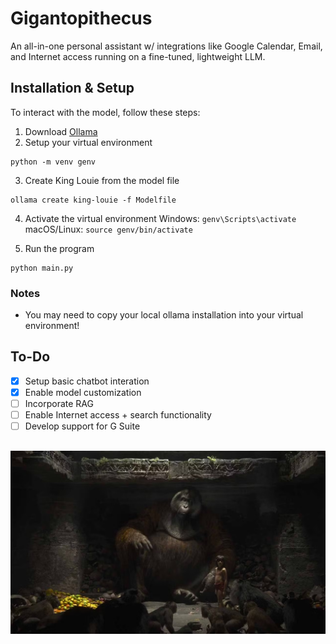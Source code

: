 
# Gigantopithecus

An all-in-one personal assistant w/ integrations like Google Calendar, Email, and Internet access running on a fine-tuned, lightweight LLM. 

## Installation & Setup

To interact with the model, follow these steps:

1. Download [Ollama](https://ollama.com/download)
2. Setup your virtual environment
```
python -m venv genv

```
3. Create King Louie from the model file
```
ollama create king-louie -f Modelfile
```
4. Activate the virtual environment
Windows: `genv\Scripts\activate`  
macOS/Linux: `source genv/bin/activate`  

5. Run the program
```
python main.py
```

### Notes

- You may need to copy your local ollama installation into your virtual environment!

## To-Do

- [x] Setup basic chatbot interation
- [x] Enable model customization
- [ ] Incorporate RAG
- [ ] Enable Internet access + search functionality
- [ ] Develop support for G Suite

##

![Gigantopithecus](https://raw.githubusercontent.com/aryan-cs/gigantopithecus/refs/heads/master/gigantopithecus.jpg)
